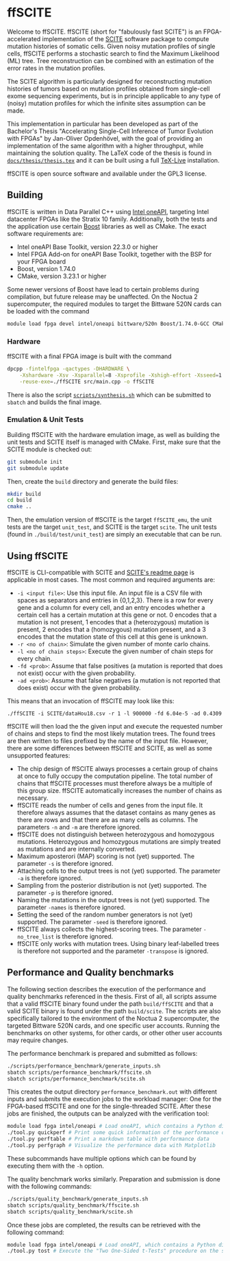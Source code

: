 # ffSCITE

Welcome to ffSCITE. ffSCITE (short for "fabulously fast SCITE") is an FPGA-accelerated implementation of the [SCITE](https://github.com/cbg-ethz/SCITE) software package to compute mutation histories of somatic cells. Given noisy mutation profiles of single cells, ffSCITE performs a stochastic search to find the Maximum Likelihood (ML) tree. Tree reconstruction can be combined with an estimation of the error rates in the mutation profiles.

The SCITE algorithm is particularly designed for reconstructing mutation histories of tumors based on mutation profiles obtained from single-cell exome sequencing experiments, but is in principle applicable to any type of (noisy) mutation profiles for which the infinite sites assumption can be made.
 
This implementation in particular has been developed as part of the Bachelor's Thesis "Accelerating Single-Cell Inference of Tumor Evolution with FPGAs" by Jan-Oliver Opdenhövel, with the goal of providing an implementation of the same algorithm with a higher throughput, while maintaining the solution quality. The LaTeX code of the thesis is found in [`docs/thesis/thesis.tex`](docs/thesis/thesis.tex) and it can be built using a full [TeX-Live](https://tug.org/texlive/) installation.

ffSCITE is open source software and available under the GPL3 license.

## Building

ffSCITE is written in Data Parallel C++ using [Intel oneAPI](https://www.intel.com/content/www/us/en/developer/tools/oneapi/overview.html#gs.e40rfk), targeting Intel datacenter FPGAs like the Stratix 10 family. Additionally, both the tests and the application use certain [Boost](https://www.boost.org/) libraries as well as CMake. The exact software requirements are:

* Intel oneAPI Base Toolkit, version 22.3.0 or higher
* Intel FPGA Add-on for oneAPI Base Toolkit, together with the BSP for your FPGA board
* Boost, version 1.74.0
* CMake, version 3.23.1 or higher

Some newer versions of Boost have lead to certain problems during compilation, but future release may be unaffected. On the Noctua 2 supercomputer, the required modules to target the Bittware 520N cards can be loaded with the command

``` bash
module load fpga devel intel/oneapi bittware/520n Boost/1.74.0-GCC CMake
```

### Hardware

ffSCITE with a final FPGA image is built with the command

``` bash
dpcpp -fintelfpga -qactypes -DHARDWARE \
    -Xshardware -Xsv -Xsparallel=8 -Xsprofile -Xshigh-effort -Xsseed=1 \
    -reuse-exe=./ffSCITE src/main.cpp -o ffSCITE
```

There is also the script [`scripts/synthesis.sh`](scripts/synthesis.sh) which can be submitted to `sbatch` and builds the final image.

### Emulation & Unit Tests

Building ffSCITE with the hardware emulation image, as well as building the unit tests and SCITE itself is managed with CMake. First, make sure that the SCITE module is checked out:

``` bash
git submodule init
git submodule update
```

Then, create the `build` directory and generate the build files:

``` bash
mkdir build
cd build
cmake ..
```

Then, the emulation version of ffSCITE is the target `ffSCITE_emu`, the unit tests are the target `unit_test`, and SCITE is the target `scite`. The unit tests (found in `./build/test/unit_test`) are simply an executable that can be run.

## Using ffSCITE

ffSCITE is CLI-compatible with SCITE and [SCITE's readme page](https://github.com/cbg-ethz/SCITE/blob/master/README.md) is applicable in most cases. The most common and required arguments are:

* `-i <input file>`: Use this input file. An input file is a CSV file with spaces as separators and entries in {0,1,2,3}. There is a row for every gene and a column for every cell, and an entry encodes whether a certain cell has a certain mutation at this gene or not. 0 encodes that a mutation is not present, 1 encodes that a (heterozygous) mutation is present, 2 encodes that a (homozygous) mutation present, and a 3 encodes that the mutation state of this cell at this gene is unknown.
* `-r <no of chain>`: Simulate the given number of monte carlo chains.
* `-l <no of chain steps>`: Execute the given number of chain steps for every chain.
* `-fd <prob>`: Assume that false positives (a mutation is reported that does not exist) occur with the given probability.
* `-ad <prob>`: Assume that false negatives (a mutation is not reported that does exist) occur with the given probability.

This means that an invocation of ffSCITE may look like this:

```
./ffSCITE -i SCITE/dataHou18.csv -r 1 -l 900000 -fd 6.04e-5 -ad 0.4309
```

ffSCITE will then load the the given input and execute the requested number of chains and steps to find the most likely mutation trees. The found trees are then written to files prefixed by the name of the input file. However, there are some differences between ffSCITE and SCITE, as well as some unsupported features:

* The chip design of ffSCITE always processes a certain group of chains at once to fully occupy the computation pipeline. The total number of chains that ffSCITE processes must therefore always be a multiple of this group size. ffSCITE automatically increases the number of chains as necessary.
* ffSCITE reads the number of cells and genes from the input file. It therefore always assumes that the dataset contains as many genes as there are rows and that there are as many cells as columns. The parameters `-n` and `-m` are therefore ignored.
* ffSCITE does not distinguish between heterozygous and homozygous mutations. Heterozygous and homozygous mutations are simply treated as mutations and are internally converted.
* Maximum aposterori (MAP) scoring is not (yet) supported. The parameter `-s` is therefore ignored.
* Attaching cells to the output trees is not (yet) supported. The parameter `-a` is therefore ignored.
* Sampling from the posterior distribution is not (yet) supported. The parameter `-p` is therefore ignored.
* Naming the mutations in the output trees is not (yet) supported. The parameter `-names` is therefore ignored.
* Setting the seed of the random number generators is not (yet) supported. The parameter `-seed` is therefore ignored.
* ffSCITE always collects the highest-scoring trees. The parameter `-no_tree_list` is therefore ignored.
* ffSCITE only works with mutation trees. Using binary leaf-labelled trees is therefore not supported and the parameter `-transpose` is ignored.

## Performance and Quality benchmarks

The following section describes the execution of the performance and quality benchmarks referenced in the thesis. First of all, all scripts assume that a valid ffSCITE binary found under the path `build/ffSCITE` and that a valid SCITE binary is found under the path `build/scite`. The scripts are also specifically tailored to the environment of the Noctua 2 supercomputer, the targeted Bittware 520N cards, and one specific user accounts. Running the benchmarks on other systems, for other cards, or other other user accounts may require changes.

The performance benchmark is prepared and submitted as follows:
``` bash
./scripts/performance_benchmark/generate_inputs.sh
sbatch scripts/performance_benchmark/ffscite.sh
sbatch scripts/performance_benchmark/scite.sh
```
This creates the output directory `performance_benchmark.out` with different inputs and submits the execution jobs to the workload manager: One for the FPGA-based ffSCITE and one for the single-threaded SCITE. After these jobs are finished, the outputs can be analyzed with the verification tool:
``` bash
module load fpga intel/oneapi # Load oneAPI, which contains a Python distribution with all required libraries installed.
./tool.py quickperf # Print some quick information of the performance data
./tool.py perftable # Print a markdown table with performance data
./tool.py perfgraph # Visualize the performance data with Matplotlib
```
These subcommands have multiple options which can be found by executing them with the `-h` option.

The quality benchmark works similarly. Preparation and submission is done with the following commands:
``` bash
./scripts/quality_benchmark/generate_inputs.sh
sbatch scripts/quality_benchmark/ffscite.sh
sbatch scripts/quality_benchmark/scite.sh
```
Once these jobs are completed, the results can be retrieved with the following command:
``` bash
module load fpga intel/oneapi # Load oneAPI, which contains a Python distribution with all required libraries installed.
./tool.py tost # Execute the "Two One-Sided t-Tests" procedure on the sampled quality data.
```